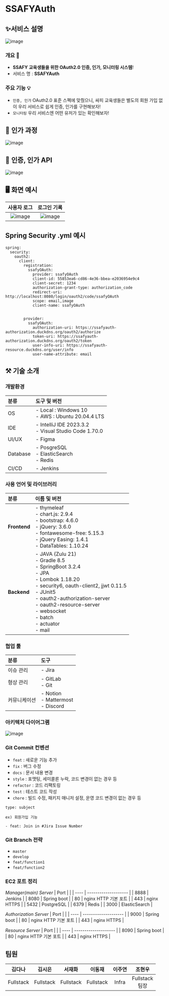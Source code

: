 # SSAFYAuth
## ✨서비스 설명

![image](https://github.com/Juyeori/SSAFYOAuth/assets/98978787/11c711d9-d1c9-4e92-bdab-a71e9a9689bb)


### 개요 🧾

- **SSAFY 교육생들을 위한 OAuth2.0 인증, 인가, 모니터링 시스템**!
- 서비스 명 : **SSAFYAuth**

### 주요 기능 💡
- `인증, 인가` OAuth2.0 표준 스펙에 맞췄으니, 싸피 교육생들은 별도의 회원 가입 없이 우리 서비스로 쉽게 인증, 인가를 구현해보자!
- `모니터링` 우리 서비스엔 어떤 유저가 있는 확인해보자!

## 🔎 인가 과정
![image](https://github.com/Juyeori/SSAFYOAuth/assets/98978787/19c8a232-7057-44a2-b8bf-514205ebb3f5)

## 🔎 인증, 인가 API
![image](https://github.com/Juyeori/SSAFYOAuth/assets/98978787/b9de39ba-7cdf-404c-9405-25b093b24818)


## 🖥️ 화면 예시
|**사용자 로그**|**로그인 기록**|
|:--:|:--:|
|![image](https://github.com/Juyeori/SSAFYOAuth/assets/98978787/6475c664-3537-4d1a-a892-6367a83c02f1)|![image](https://github.com/Juyeori/SSAFYOAuth/assets/98978787/08c8a9b0-41e7-4dff-ba68-092c051871f4)|

## Spring Security .yml 예시
```
spring:
  security:
    oauth2:
      client:
        registration:
          ssafyOAuth:
            provider: ssafyOAuth
            client-id: 55853ea6-cd86-4e36-bbea-e2036954e9c4
            client-secret: 1234
            authorization-grant-type: authorization_code
            redirect-uri: http://localhost:8080/login/oauth2/code/ssafyOAuth
            scope: email,image
            client-name: ssafyOAuth


        provider:
          ssafyOAuth:
            authorization-uri: https://ssafyauth-authorization.duckdns.org/oauth2/authorize
            token-uri: https://ssafyauth-authorization.duckdns.org/oauth2/token
            user-info-uri: https://ssafyauth-resource.duckdns.org/user/info
            user-name-attribute: email
```


## ⚒️ 기술 소개
### 개발환경
|분류|도구 및 버전|
|:---|:---|
|OS|- Local : Windows 10 <br> - AWS : Ubuntu 20.04.4 LTS|
|IDE|- IntelliJ IDE 2023.3.2 <br> - Visual Studio Code 1.70.0|
|UI/UX|- Figma|
|Database|- PosgreSQL <br> - ElasticSearch <br> - Redis
|CI/CD|- Jenkins|

### 사용 언어 및 라이브러리
|분류|이름 및 버전|
|:---|:---|
|**Frontend**|- thymeleaf <br> - chart.js: 2.9.4 <br> - bootstrap: 4.6.0 <br> - jQuery: 3.6.0 <br> - fontawesome-free: 5.15.3 <br> - jQuery Easing: 1.4.1 <br> - DataTables: 1.10.24|
|**Backend**|- JAVA (Zulu 21) <br> - Gradle 8.5 <br> - SpringBoot 3.2.4 <br> - JPA <br> - Lombok 1.18.20 <br> - security6, oauth-client2, jjwt 0.11.5 <br> - JUnit5 <br> - oauth2-authorization-server <br> - oauth2-resource-server <br> - websocket <br> - batch <br> - actuator <br> - mail|



### 협업 툴
|분류|도구|
|:---|:---|
|이슈 관리|- Jira|
|형상 관리|- GitLab <br> - Git|
|커뮤니케이션|- Notion <br> - Mattermost <br> - Discord|

### 아키텍처 다이어그램
![image](https://github.com/Juyeori/SSAFYOAuth/assets/98978787/e77faef0-0653-44e3-a864-f2d0fa5bb802)


### Git Commit 컨벤션

- `feat` : 새로운 기능 추가
- `fix` : 버그 수정
- `docs` : 문서 내용 변경
- `style` : 포맷팅, 세미콜론 누락, 코드 변경이 없는 경우 등
- `refactor` : 코드 리팩토링
- `test` : 테스트 코드 작성
- `chore` : 빌드 수정, 패키지 매니저 설정, 운영 코드 변경이 없는 경우 등

```
type: subject

ex) 회원가입 기능

- feat: Join in #Jira Issue Number
```

### Git Branch 전략

- `master`
- `develop`
- `feat/function1`
- `feat/function2`


### EC2 포트 정리
*Manager(main) Server*
| Port |                      |
| ---- | -------------------- |
| 8888 | Jenkins      |
| 8080 | Spring boot      |
| 80   | nginx HTTP 기본 포트 |
| 443  | nginx HTTPS          |
| 5432 | PostgreSQL            |
| 6379 | Redis            |
| 3000 | ElasticSearch            |

*Authorization Server*
| Port |                      |
| ---- | -------------------- |
| 9000 | Spring boot      |
| 80   | nginx HTTP 기본 포트 |
| 443  | nginx HTTPS          |

*Resource Server*
| Port |                      |
| ---- | -------------------- |
| 8090 | Spring boot      |
| 80   | nginx HTTP 기본 포트 |
| 443  | nginx HTTPS          |




## 팀원
|**김다나**|**김시은**|**서재화**|**이동재**|**이주연**|**조현우**|
|:--:|:--:|:--:|:--:|:--:|:--:|
|Fullstack|Fullstack|Fullstack|Fullstack|Infra|Fullstack <br> 팀장|
